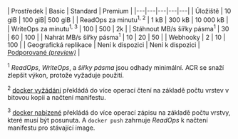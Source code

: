 | Prostředek | Basic | Standard | Premium |
|---|---|---|---|---|
| Úložiště | 10 giB | 100 giB| 500 giB |
| ReadOps za minutu<sup>1, 2</sup> | 1 kB | 300 kB | 10 000 kB |
| WriteOps za minutu<sup>1, 3</sup> | 100 | 500 | 2k |
| Stáhnout MB/s šířky pásma<sup>1</sup> | 30 | 60 | 100 |
| Nahrát MB/s šířky pásma<sup>1</sup> | 10 | 20 | 50 |
| Webhooky | 2 | 10 | 100 |
| Geografická replikace | Není k dispozici | Není k dispozici | [Podporované *(preview)*](https://docs.microsoft.com/azure/container-registry/container-registry-geo-replication) |

<sup>1</sup> *ReadOps*, *WriteOps*, a *šířky pásma* jsou odhady minimální. ACR se snaží zlepšit výkon, protože vyžaduje použití.

<sup>2</sup> [docker vyžádání](https://docs.docker.com/registry/spec/api/#pulling-an-image) překládá do více operací čtení na základě počtu vrstev v bitovou kopii a načtení manifestu.

<sup>3</sup> [docker nabízené](https://docs.docker.com/registry/spec/api/#pushing-an-image) překládá do více operací zápisu na základě počtu vrstvy, které musí být posunuta. A `docker push` zahrnuje *ReadOps* k načtení manifestu pro stávající image.